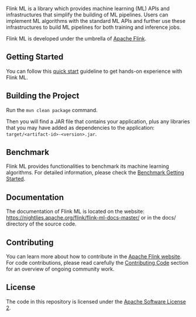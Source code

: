 Flink ML is a library which provides machine learning (ML) APIs and
infrastructures that simplify the building of ML pipelines. Users can implement
ML algorithms with the standard ML APIs and further use these infrastructures to
build ML pipelines for both training and inference jobs.

Flink ML is developed under the umbrella of [Apache
Flink](https://flink.apache.org/).

## <a name="start"></a>Getting Started

You can follow this [quick
start](https://nightlies.apache.org/flink/flink-ml-docs-master/docs/try-flink-ml/java/quick-start/)
guideline to get hands-on experience with Flink ML.

## <a name="build"></a>Building the Project

Run the `mvn clean package` command.

Then you will find a JAR file that contains your application, plus any libraries
that you may have added as dependencies to the application:
`target/<artifact-id>-<version>.jar`.

## <a name="benchmark"></a>Benchmark

Flink ML provides functionalities to benchmark its machine learning algorithms.
For detailed information, please check the [Benchmark Getting
Started](./flink-ml-benchmark/README.md).

## <a name="documentation"></a>Documentation

The documentation of Flink ML is located on the website:
https://nightlies.apache.org/flink/flink-ml-docs-master/ or in the docs/
directory of the source code.

## <a name="contributing"></a>Contributing

You can learn more about how to contribute in the [Apache Flink
website](https://flink.apache.org/contributing/how-to-contribute.html). For code
contributions, please read carefully the [Contributing
Code](https://flink.apache.org/contributing/contribute-code.html) section for an
overview of ongoing community work.

## <a name="license"></a>License

The code in this repository is licensed under the [Apache Software License
2](LICENSE).

[//]: # (TODO: Add a guideline for developers to install Flink ML and run tests.)
